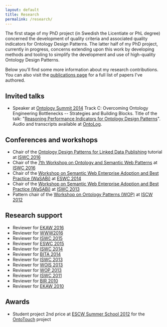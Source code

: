 ```yaml
---
layout: default
title: Research
permalink: /research/
---
```


The first stage of my PhD project (in Swedish the Licentiate or PhL degree) concerned the development of quality criteria and associated quality indicators for Ontology Design Patterns. The latter half of my PhD project, currently in progress, concerns extending upon this work by developing methods and tooling to simplify the development and use of high-quality Ontology Design Patterns.

Below you'll find some more information about my research contributions. You can also visit the [publications page](/publications/) for a full list of papers I've authored.

## Invited talks

* Speaker at [Ontology Summit 2014](http://ontolog.cim3.net/cgi-bin/wiki.pl?OntologySummit2014) Track C: Overcoming Ontology Engineering Bottlenecks -- Strategies and Building Blocks. Title of the talk: "[Reasoning Performance Indicators for Ontology Design Patterns](http://ontolog.cim3.net/file/work/OntologySummit2014/2014-02-06_OntologySummit2014_Overcoming-Ontology-Engineering-Bottlenecks-1/OntologySummit2014_ODP-Reasoning-Indicators--KarlHammar_20140206.pdf)". Audio and transcripts available at [OntoLog](http://ontolog.cim3.net/cgi-bin/wiki.pl?ConferenceCall_2014_02_06).

## Conferences and workshops
* Chair of the [Ontology Design Patterns for Linked Data Publishing](http://ontologydesignpatterns.org/wiki/Training:Ontology_Design_Patterns_for_Linked_Data_Publishing_at_ISWC_2016) tutorial at [ISWC 2016](http://iswc2016.semanticweb.org/)
* Chair of the [7th Workshop on Ontology and Semantic Web Patterns](http://ontologydesignpatterns.org/wiki/WOP:2016) at [ISWC 2016](http://iswc2016.semanticweb.org/)
* Chair of the [Workshop on Semantic Web Enterprise Adoption and Best Practice (WaSABi)](http://www.wasabi-ws.org/) at [ESWC 2014](http://2014.eswc-conferences.org/)
* Chair of the [Workshop on Semantic Web Enterprise Adoption and Best Practice (WaSABi)](http://2013.wasabi-ws.org/) at [ISWC 2013](http://iswc2013.semanticweb.org/)
* Pattern chair of the [Workshop on Ontology Patterns (WOP)](http://ontologydesignpatterns.org/wiki/WOP:2012) at [ISCW 2012](http://iswc2012.semanticweb.org/)

## Research support

* Reviewer for [EKAW 2016](http://ekaw2016.cs.unibo.it/)
* Reviewer for [WWW2016](http://www2016.ca/)
* Reviewer for [ISWC 2015](http://iswc2015.semanticweb.org/)
* Reviewer for [ESWC 2015](http://2015.eswc-conferences.org/)
* Reviewer for [ISWC 2014](http://iswc2014.semanticweb.org/)
* Reviewer for [BITA 2014](http://bis.kie.ue.poznan.pl/17th_bis/wscfp.php?ws=bita2014)
* Reviewer for [ISWC 2013](http://iswc2013.semanticweb.org/)
* Reviewer for [WOIS 2013](http://www.informatik.uni-rostock.de/wois2013.html)
* Reviewer for [WOP 2013](http://ontologydesignpatterns.org/wiki/WOP:2013)
* Reviewer for [ISWC 2011](http://iswc2012.semanticweb.org/)
* Reviewer for [BIR 2010](http://bir2010.uni-rostock.de/)
* Reviewer for [EKAW 2010](http://ekaw2010.inesc-id.pt/)

## Awards
* Student project 2nd price at [ESCW Summer School 2012](http://summerschool2012.eswc-conferences.org/) for the [OntoTouch](http://www.ontotouch.com/) project
